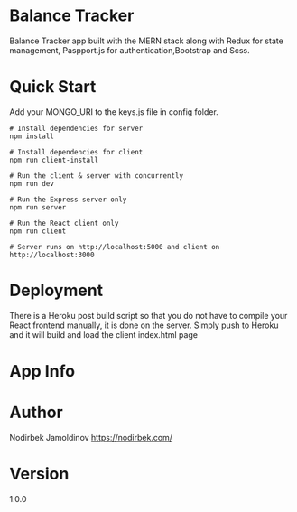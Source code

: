 # Balance Tracker
Balance Tracker app built with the MERN stack along with Redux for state management, Paspport.js for authentication,Bootstrap and Scss.

# Quick Start
Add your MONGO_URI to the keys.js file in config folder.

	# Install dependencies for server
	npm install

	# Install dependencies for client
	npm run client-install

	# Run the client & server with concurrently
	npm run dev

	# Run the Express server only
	npm run server

	# Run the React client only
	npm run client

	# Server runs on http://localhost:5000 and client on http://localhost:3000

# Deployment
There is a Heroku post build script so that you do not have to compile your React frontend manually, it is done on the server. Simply push to Heroku and it will build and load the client index.html page

# App Info

# Author
Nodirbek Jamoldinov https://nodirbek.com/
# Version
1.0.0

